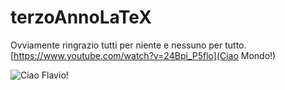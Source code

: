 # terzoAnnoLaTeX
Ovviamente ringrazio tutti per niente e nessuno per tutto. [https://www.youtube.com/watch?v=24Bpi_P5flo](Ciao Mondo!)

![Ciao Flavio!](https://i.ytimg.com/vi/lTRiuFIWV54/maxresdefault.jpg)
